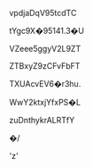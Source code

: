 vpdjaDqV95tcdTC

tYgc9X�95141.3�U

VZeee5ggyV2L9ZT

ZTBxyZ9zCFvFbFT

TXUAcvEV6�r3hu.

WwY2ktxjYfxPS�L

zuDnthykrALRTfY

�/

'z'
